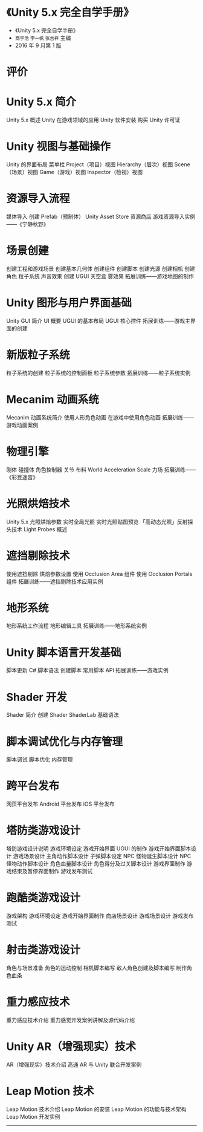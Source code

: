 # 《Unity 5.x 完全自学手册》

* 《Unity 5.x 完全自学手册》
* `商宇浩` `李一帆` `张吉祥` 主编
* 2016 年 9 月第 1 版

# 评价

# Unity 5.x 简介

Unity 5.x 概述
Unity 在游戏领域的应用
Unity 软件安装
购买 Unity 许可证

# Unity 视图与基础操作

Unity 的界面布局
菜单栏
Project（项目）视图
Hierarchy（层次）视图
Scene（场景）视图
Game（游戏）视图
Inspector（检视）视图

# 资源导入流程

媒体导入
创建 Prefab（预制体）
Unity Asset Store 资源商店
游戏资源导入实例——《宁静秋野》

# 场景创建

创建工程和游戏场景
创建基本几何体
创建组件
创建脚本
创建光源
创建相机
创建角色
粒子系统
声音效果
创建 UGUI
天空盒
雾效果
拓展训练——游戏地图的制作

# Unity 图形与用户界面基础

Unity GUI 简介
UI 概要
UGUI 的基本布局
UGUI 核心控件
拓展训练——游戏主界面的创建

# 新版粒子系统

粒子系统的创建
粒子系统的控制面板
粒子系统参数
拓展训练——粒子系统实例

# Mecanim 动画系统

Mecanim 动画系统简介
使用人形角色动画
在游戏中使用角色动画
拓展训练——游戏动画案例

# 物理引擎

刚体
碰撞体
角色控制器
关节
布料 World Acceleration Scale
力场
拓展训练——《彩豆迷宫》

# 光照烘焙技术

Unity 5.x 光照烘焙参数
实时全局光照
实时光照贴图预览
「高动态光照」反射探头技术
Light Probes 概述

# 遮挡剔除技术

使用遮挡剔除
烘焙参数设置
使用 Occlusion Area 组件
使用 Occlusion Portals 组件
拓展训练——遮挡剔除技术应用实例

# 地形系统

地形系统工作流程
地形编辑工具
拓展训练——地形系统实例

# Unity 脚本语言开发基础

脚本更新
C# 脚本语法
创建脚本
常用脚本 API
拓展训练——游戏实例

# Shader 开发

Shader 简介
创建 Shader
ShaderLab 基础语法

# 脚本调试优化与内存管理

脚本调试
脚本优化
内存管理

# 跨平台发布

网页平台发布
Android 平台发布
iOS 平台发布

# 塔防类游戏设计

塔防游戏设计说明
游戏环境设定
游戏开始界面 UGUI 的制作
游戏开始界面脚本设计
游戏场景设计
主角动作脚本设计
子弹脚本设定
NPC 怪物诞生脚本设计
NPC 怪物动作脚本设计
角色血量脚本设计
角色得分及过关脚本设计
游戏界面制作
游戏结束及暂停界面制作
游戏发布测试

# 跑酷类游戏设计

游戏架构
游戏环境设定
游戏开始界面制作
商店场景设计
游戏场景设计
游戏发布测试

# 射击类游戏设计

角色与场景准备
角色的运动控制
相机脚本编写
敌人角色创建及脚本编写
制作角色血条

# 重力感应技术

重力感应技术介绍
重力感觉开发案例讲解及源代码介绍

# Unity AR（增强现实）技术

AR（增强现实）技术介绍
高通 AR 与 Unity 联合开发案例

# Leap Motion 技术

Leap Motion 技术介绍
Leap Motion 的安装
Leap Motion 的功能与技术架构
Leap Motion 开发实例

-------



